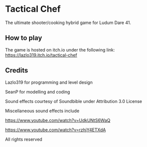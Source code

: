 # Tactical Chef
The ultimate shooter/cooking hybrid game for Ludum Dare 41.

## How to play
The game is hosted on itch.io under the following link:
https://lazlo319.itch.io/tactical-chef

## Credits
Lazlo319 for programming and level design

SeanP for modelling and coding

Sound effects courtesy of Soundbible under Attribution 3.0 License

Miscellaneous sound effects include 

https://www.youtube.com/watch?v=UdkUNtS6WaQ

https://www.youtube.com/watch?v=rzhjY4ETXdA

All rights reserved
